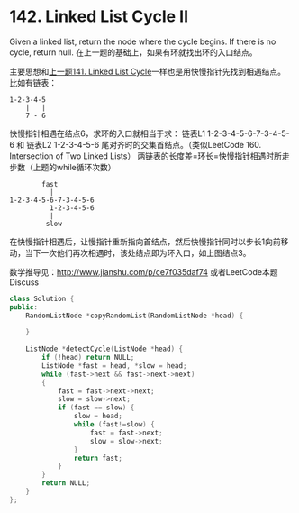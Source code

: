 # 142. Linked List Cycle II
Given a linked list, return the node where the cycle begins. If there is no cycle, return null.
在上一题的基础上，如果有环就找出环的入口结点。

主要思想和[上一题141. Linked List Cycle](https://github.com/huixinHu/Personal-blog/blob/master/content/LeetCode/141.%20Linked%20List%20Cycle.md)一样也是用快慢指针先找到相遇结点。比如有链表：
```
1-2-3-4-5
    |   |
    7 - 6
```
快慢指针相遇在结点6，求环的入口就相当于求：
链表L1 1-2-3-4-5-6-7-3-4-5-6 和
链表L2 1-2-3-4-5-6  尾对齐时的交集首结点。（类似LeetCode 160. Intersection of Two Linked Lists）
两链表的长度差=环长=快慢指针相遇时所走步数（上题的while循环次数）
```
        fast
          |
1-2-3-4-5-6-7-3-4-5-6
          1-2-3-4-5-6
          |
         slow
```
在快慢指针相遇后，让慢指针重新指向首结点，然后快慢指针同时以步长1向前移动，当下一次他们再次相遇时，该处结点即为环入口，如上图结点3。

数学推导见：http://www.jianshu.com/p/ce7f035daf74 或者LeetCode本题Discuss

```cpp
class Solution {
public:
    RandomListNode *copyRandomList(RandomListNode *head) {
        
    }
    
    ListNode *detectCycle(ListNode *head) {
        if (!head) return NULL;
        ListNode *fast = head, *slow = head;
        while (fast->next && fast->next->next)
        {
            fast = fast->next->next;
            slow = slow->next;
            if (fast == slow) {
                slow = head;
                while (fast!=slow) {
                    fast = fast->next;
                    slow = slow->next;
                }
                return fast;
            }
        }
        return NULL;
    }
};
```
